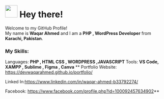 <h1><img src="https://emojis.slackmojis.com/emojis/images/1643514977/10031/60fps_parrot.gif?1643514977" width="40"/> Hey there!</h1>
<p>Welcome to my GitHub Profile! </br> My name is <b>Waqar Ahmed</b> and I am a <b>PHP , WordPress Developer</b> from <img src="https://cdn-icons-png.flaticon.com/512/323/323352.png" width="13"/> <b>Karachi, Pakistan</b>.</p>

### My Skills:

Languages: **PHP , HTML CSS , WORDPRESS ,JAVASCRIPT**
Tools: **VS Code, XAMPP , Sublime , Figma , Canva**
**
Portfolio Website: https://devwaqarahmed.github.io/portfolio/

Linked In:https://www.linkedin.com/in/waqar-ahmed-b33792274/

Facebook: https://www.facebook.com/profile.php?id=100092457634902**
